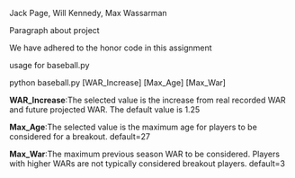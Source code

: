 Jack Page, Will Kennedy, Max Wassarman

Paragraph about project

We have adhered to the honor code in this assignment

usage for baseball.py

python baseball.py [WAR_Increase] [Max_Age] [Max_War]

**WAR_Increase**:The selected value is the increase from real recorded WAR and future projected WAR. The default value is 1.25

**Max_Age**:The selected value is the maximum age for players to be considered for a breakout. default=27 

**Max_War**:The maximum previous season WAR to be considered. Players with higher WARs are not typically considered breakout players. default=3
